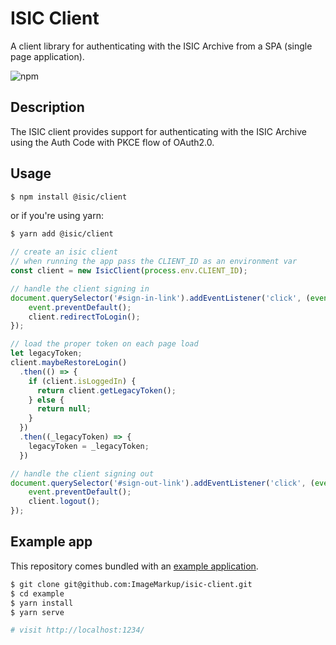 # ISIC Client

A client library for authenticating with the ISIC Archive from a SPA (single page application).

![npm](https://img.shields.io/npm/v/@isic/client)


## Description

The ISIC client provides support for authenticating with the ISIC Archive using the Auth Code with PKCE flow of OAuth2.0.

## Usage

```bash
$ npm install @isic/client

```

or if you're using yarn:
```bash
$ yarn add @isic/client
```

```js
// create an isic client
// when running the app pass the CLIENT_ID as an environment var
const client = new IsicClient(process.env.CLIENT_ID);
```

```js
// handle the client signing in
document.querySelector('#sign-in-link').addEventListener('click', (event) => {
    event.preventDefault();
    client.redirectToLogin();
});
```

```js
// load the proper token on each page load
let legacyToken;
client.maybeRestoreLogin()
  .then(() => {
    if (client.isLoggedIn) {
      return client.getLegacyToken();
    } else {
      return null;
    }
  })
  .then((_legacyToken) => {
    legacyToken = _legacyToken;
  })
```

```js
// handle the client signing out
document.querySelector('#sign-out-link').addEventListener('click', (event) => {
    event.preventDefault();
    client.logout();
});
```

## Example app

This repository comes bundled with an [example application](example/index.html). 

```bash
$ git clone git@github.com:ImageMarkup/isic-client.git
$ cd example
$ yarn install
$ yarn serve

# visit http://localhost:1234/
```


